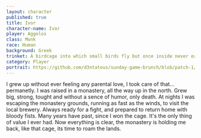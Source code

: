 ```yaml
---
layout: character
published: true
title: Ivor
character-name: Ivor
player: Aggelos
class: Monk
race: Human
background: Greek
trinket: A birdcage into which small birds fly but once inside never eat or leave
category: Player
portrait: https://github.com/d3ntatous/sunday-game-brunch/blob/patch-1/img/_Ivormonk.jpg?raw=true
---
```

I grew up without ever feeling any parental love, I took care of that... permanetly. I was raised in a monastery, all the way up in the north. Grew big, strong, tought and without a sence of humor, only death. At nights I was escaping the monastery grounds, running as fast as the winds, to visit the local brewery. Always ready for a fight, and prepared to return home with bloody fists. Many years have past, since I won the cage. It's the only thing of value I ever had. Now everything is clear, the monastery is holding me back, like that cage, its time to roam the lands.
